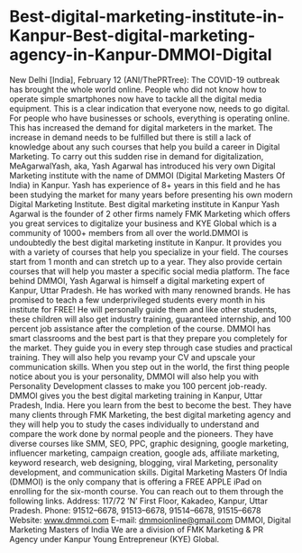 # Best-digital-marketing-institute-in-Kanpur-Best-digital-marketing-agency-in-Kanpur-DMMOI-Digital
New Delhi [India], February 12 (ANI/ThePRTree): The COVID-19 outbreak has brought the whole world online. People who did not know how to operate simple smartphones now have to tackle all the digital media equipment. This is a clear indication that everyone now, needs to go digital. For people who have businesses or schools, everything is operating online. This has increased the demand for digital marketers in the market. The increase in demand needs to be fulfilled but there is still a lack of knowledge about any such courses that help you build a career in Digital Marketing. To carry out this sudden rise in demand for digitalization, MeAgarwalYash, aka, Yash Agarwal has introduced his very own Digital Marketing institute with the name of DMMOI (Digital Marketing Masters Of India) in Kanpur. Yash has experience of 8+ years in this field and he has been studying the market for many years before presenting his own modern Digital Marketing Institute. Best digital marketing institute in Kanpur Yash Agarwal is the founder of 2 other firms namely FMK Marketing which offers you great services to digitalize your business and KYE Global which is a community of 1000+ members from all over the world.DMMOI is undoubtedly the best digital marketing institute in Kanpur. It provides you with a variety of courses that help you specialize in your field. The courses start from 1 month and can stretch up to a year. They also provide certain courses that will help you master a specific social media platform. The face behind DMMOI, Yash Agarwal is himself a digital marketing expert of Kanpur, Uttar Pradesh. He has worked with many renowned brands. He has promised to teach a few underprivileged students every month in his institute for FREE! He will personally guide them and like other students, these children will also get industry training, guaranteed internship, and 100 percent job assistance after the completion of the course. DMMOI has smart classrooms and the best part is that they prepare you completely for the market. They guide you in every step through case studies and practical training. They will also help you revamp your CV and upscale your communication skills. When you step out in the world, the first thing people notice about you is your personality, DMMOI will also help you with Personality Development classes to make you 100 percent job-ready. DMMOI gives you the best digital marketing training in Kanpur, Uttar Pradesh, India. Here you learn from the best to become the best. They have many clients through FMK Marketing, the best digital marketing agency and they will help you to study the cases individually to understand and compare the work done by normal people and the pioneers. They have diverse courses like SMM, SEO, PPC, graphic designing, google marketing, influencer marketing, campaign creation, google ads, affiliate marketing, keyword research, web designing, blogging, viral Marketing, personality development, and communication skills. Digital Marketing Masters Of India (DMMOI) is the only company that is offering a FREE APPLE iPad on enrolling for the six-month course. You can reach out to them through the following links. Address: 117/72 ’N’ First Floor, Kakadeo, Kanpur, Uttar Pradesh. Phone: 91512–6678, 91513–6678, 91514–6678, 91515–6678 Website: www.dmmoi.com E-mail: dmmoionline@gmail.com DMMOI, Digital Marketing Masters of India We are a division of FMK Marketing &amp; PR Agency under Kanpur Young Entrepreneur (KYE) Global.
